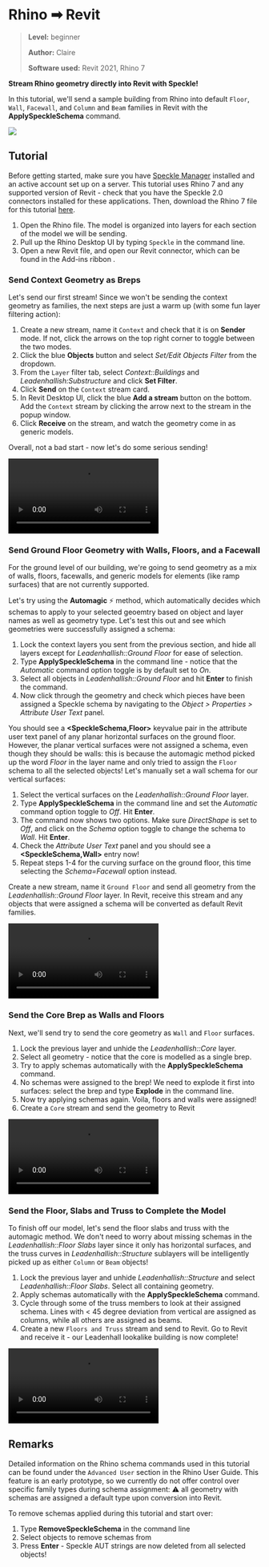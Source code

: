 # Rhino ➡ Revit

>**Level:** beginner
>
>**Author:** Claire
>
>**Software used:** Revit 2021, Rhino 7

**Stream Rhino geometry directly into Revit with Speckle!**

In this tutorial, we'll send a sample building from Rhino into default `Floor`, `Wall`, `Facewall`, and `Column` and `Beam` families in Revit with the **ApplySpeckleSchema** command.

![](./img-interop/rhino-revit-intro.gif)

## Tutorial

Before getting started, make sure you have [Speckle Manager](./manager) installed and an active account set up on a server. This tutorial uses Rhino 7 and any supported version of Revit - check that you have the Speckle 2.0 connectors installed for these applications. Then, download the Rhino 7 file for this tutorial [here](https://drive.google.com/file/d/1FhMNXpmd3VR8OK_4riCvnAdMImXVmFAl/view?usp=sharing).

1.  Open the Rhino file. The model is organized into layers for each section of the model we will be sending.
2.  Pull up the Rhino Desktop UI by typing `Speckle` in the command line.
3.  Open a new Revit file, and open our Revit connector, which can be found in the Add-ins ribbon .

### Send Context Geometry as Breps

Let's send our first stream! Since we won't be sending the context geometry as families, the next steps are just a warm up (with some fun layer filtering action):

1. Create a new stream, name it `Context` and check that it is on **Sender** mode. If not, click the arrows on the top right corner to toggle between the two modes.
2. Click the blue **Objects** button and select _Set/Edit Objects Filter_ from the dropdown.
3. From the `Layer` filter tab, select _Context::Buildings_ and _Leadenhallish:Substructure_ and click **Set Filter**.
4. Click **Send** on the `Context` stream card.
5. In Revit Desktop UI, click the blue **Add a stream** button on the bottom. Add the `Context` stream by clicking the arrow next to the stream in the popup window.
6. Click **Receive** on the stream, and watch the geometry come in as generic models.

Overall, not a bad start - now let's do some serious sending!

![](./img-interop/rhino-revit-context.mp4)

### Send Ground Floor Geometry with Walls, Floors, and a Facewall

For the ground level of our building, we're going to send geometry as a mix of walls, floors, facewalls, and generic models for elements (like ramp surfaces) that are not currently supported.

Let's try using the **Automagic** ⚡ method, which automatically decides which schemas to apply to your selected geoemtry based on object and layer names as well as geometry type. Let's test this out and see which geometries were successfully assigned a schema:

1. Lock the context layers you sent from the previous section, and hide all layers except for _Leadenhallish::Ground Floor_ for ease of selection.
2. Type **ApplySpeckleSchema** in the command line - notice that the _Automatic_ command option toggle is by default set to _On_.
3. Select all objects in _Leadenhallish::Ground Floor_ and hit **Enter** to finish the command.
4. Now click through the geometry and check which pieces have been assigned a Speckle schema by navigating to the _Object > Properties > Attribute User Text_ panel.

You should see a **<SpeckleSchema,Floor>** keyvalue pair in the attribute user text panel of any planar horizontal surfaces on the ground floor. However, the planar vertical surfaces were not assigned a schema, even though they should be walls: this is because the automagic method picked up the word _Floor_ in the layer name and only tried to assign the `Floor` schema to all the selected objects! Let's manually set a wall schema for our vertical surfaces:

1. Select the vertical surfaces on the _Leadenhallish::Ground Floor_ layer.
2. Type **ApplySpeckleSchema** in the command line and set the _Automatic_ command option toggle to _Off_. Hit **Enter**.
3. The command now shows two options. Make sure _DirectShape_ is set to _Off_, and click on the _Schema_ option toggle to change the schema to _Wall_. Hit **Enter**.
4. Check the _Attribute User Text_ panel and you should see a **<SpeckleSchema,Wall>** entry now!
5. Repeat steps 1-4 for the curving surface on the ground floor, this time selecting the _Schema=Facewall_ option instead.

Create a new stream, name it `Ground Floor` and send all geometry from the _Leadenhallish::Ground Floor_ layer. In Revit, receive this stream and any objects that were assigned a schema will be converted as default Revit families.

![](./img-interop/rhino-revit-ground-floor.mp4)

### Send the Core Brep as Walls and Floors

Next, we'll send try to send the core geometry as `Wall` and `Floor` surfaces.

1. Lock the previous layer and unhide the _Leadenhallish::Core_ layer.
2. Select all geometry - notice that the core is modelled as a single brep.
3. Try to apply schemas automatically with the **ApplySpeckleSchema** command.
4. No schemas were assigned to the brep! We need to explode it first into surfaces: select the brep and type **Explode** in the command line.
5. Now try applying schemas again. Voila, floors and walls were assigned!
6. Create a `Core` stream and send the geometry to Revit

![](./img-interop/rhino-revit-core.mp4)

### Send the Floor, Slabs and Truss to Complete the Model

To finish off our model, let's send the floor slabs and truss with the automagic method. We don't need to worry about missing schemas in the _Leadenhallish::Floor Slabs_ layer since it only has horizontal surfaces, and the truss curves in _Leadenhallish::Structure_ sublayers will be intelligently picked up as either `Column` or `Beam` objects!

1. Lock the previous layer and unhide _Leadenhallish::Structure_ and select _Leadenhallish::Floor Slabs_. Select all containing geometry.
2. Apply schemas automatically with the **ApplySpeckleSchema** command.
3. Cycle through some of the truss members to look at their assigned schema. Lines with < 45 degree deviation from vertical are assigned as columns, while all others are assigned as beams.
4. Create a new `Floors and Truss` stream and send to Revit. Go to Revit and receive it - our Leadenhall lookalike building is now complete!

![](./img-interop/rhino-revit-floors-and-truss.mp4)

## Remarks

Detailed information on the Rhino schema commands used in this tutorial can be found under the `Advanced User` section in the Rhino User Guide. This feature is an early prototype, so we currently do not offer control over specific family types during schema assignment: ⚠ all geometry with schemas are assigned a default type upon conversion into Revit.

To remove schemas applied during this tutorial and start over:

1. Type **RemoveSpeckleSchema** in the command line
2. Select objects to remove schemas from
3. Press **Enter** - Speckle AUT strings are now deleted from all selected objects!
